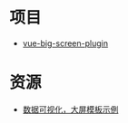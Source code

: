 # 项目

- [vue-big-screen-plugin](https://gitee.com/MTrun/vue-big-screen-plugin)

# 资源

- [数据可视化，大屏模板示例](https://github.com/zhangti0708/bigdata-examples)
